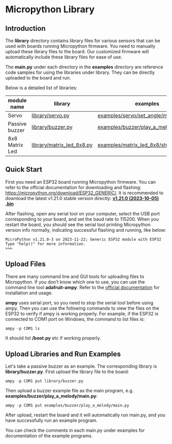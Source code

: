 # Micropython Library

## Introduction

The **library** directory contains library files for various sensors that can be used with boards running Micropython firmware. You need to manually upload these library files to the board. Our customized firmware will automatically include these library files for ease of use.

The **main.py** under each directory in the **examples** directory are reference code samples for using the libraries under library. They can be directly uploaded to the board and run.

Below is a detailed list of libraries:

| module name | library | examples |
| ----------- | ------- | -------- |
| Servo | [library/servo.py](library/servo.py) | [examples/servo/set_angle/main.py](examples/servo/set_angle/main.py) |
| Passive buzzer | [library/buzzer.py](library/buzzer.py) | [examples/buzzer/play_a_melody/main.py](examples/buzzer/play_a_melody/main.py) |
| 8x8 Matrix Led | [library/matrix_led_8x8.py](library/matrix_led_8x8.py) | [examples/matrix_led_8x8/show/main.py](examples/matrix_led_8x8/show/main.py) |

## Quick Start

First you need an ESP32 board running Micropython firmware. You can refer to the official documentation for downloading and flashing: <https://micropython.org/download/ESP32_GENERIC/>. It is recommended to download the latest v1.21.0 stable version directly: [**v1.21.0 (2023-10-05) .bin**](https://micropython.org/resources/firmware/ESP32_GENERIC-20231005-v1.21.0.bin)

After flashing, open any serial tool on your computer, select the USB port corresponding to your board, and set the baud rate to 115200. When you restart the board, you should see the serial tool printing Micropython version info normally, indicating successful flashing and running, like below:

```text
MicroPython v1.21.0-3 on 2023-11-22; Generic ESP32 module with ESP32
Type "help()" for more information.
>>>
```

## Upload Files

There are many command line and GUI tools for uploading files to Micropython. If you don't know which one to use, you can use the command line tool **adafruit-ampy**. Refer to the [official documentation](https://pypi.org/project/adafruit-ampy/) for installation and usage.

**ampy** uses serial port, so you need to stop the serial tool before using ampy. Then you can use the following commands to view the files on the ESP32 to verify if ampy is working properly. For example, if the ESP32 is connected to COM1 port on Windows, the command to list files is:

```shell
ampy -p COM1 ls
```

It should list **/boot.py** etc if working properly.

## Upload Libraries and Run Examples

Let's take a passive buzzer as an example. The corresponding library is **library/buzzer.py**. First upload the library file to the board:

```shell
ampy -p COM1 put library/buzzer.py
```

Then upload a buzzer example file as the main program, e.g. **examples/buzzer/play_a_melody/main.py**:

```shell
ampy -p COM1 put examples/buzzer/play_a_melody/main.py
```

After upload, restart the board and it will automatically run main.py, and you have successfully run an example program.

You can check the comments in each main.py under examples for documentation of the example programs.
